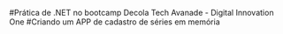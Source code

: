#Prática de .NET no bootcamp Decola Tech Avanade - Digital Innovation One
#Criando um APP de cadastro de séries em memória
